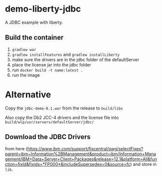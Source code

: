 # demo-liberty-jdbc
A JDBC example with liberty.

## Build the container

1. `gradlew war`
2. `gradlew installFeatures` and `gradlew installLiberty`
3. make sure the drivers are in the jdbc folder of the defaultServer
4. place the license jar into the jdbc folder
5. run `docker build -t name:latest .`
6. run the image

# Alternative

Copy the `jdbc-demo-0.1.war` from the release to `build/libs`

Also copy the Db2 JCC-4 drivers and the license file into `build/wlp/usr/servers/defaultServer/jdbc/`

## Download the JDBC Drivers

from here (https://www.ibm.com/support/fixcentral/swg/selectFixes?parent=ibm~Information%2BManagement&product=ibm/Information+Management/IBM+Data+Server+Client+Packages&release=12.1&platform=All&function=fixId&fixids=*FP000*&includeSupersedes=0&source=fc) and store in `lib`.

